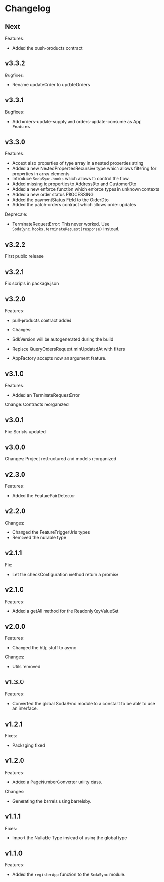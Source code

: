 # Changelog

## Next

Features:
- Added the push-products contract

## v3.3.2

Bugfixes:
- Rename updateOrder to updateOrders

## v3.3.1

Bugfixes:
- Add orders-update-supply and orders-update-consume as App Features

## v3.3.0
Features:
- Accept also properties of type array in a nested properties string
- Added a new NestedPropertiesRecursive type which allows filtering for properties in array elements
- Introduce `SodaSync.hooks` which allows to control the flow.
- Added missing id properties to AddressDto and CustomerDto
- Added a new enforce function which enforce types in unknown contexts
- Added a new order status PROCESSING 
- Added the paymentStatus Field to the OrderDto 
- Added the patch-orders contract which allows order updates

Deprecate:
- TerminateRequestError: This never worked. Use `SodaSync.hooks.terminateRequest(response)` instead.

## v3.2.2
First public release

## v3.2.1
Fix scripts in package.json

## v3.2.0

Features:
- pull-products contract added

- Changes:
- SdkVersion will be autogenerated during the build
- Replace QueryOrdersRequest.minUpdatedAt with filters
- AppFactory accepts now an argument feature.

## v3.1.0
Features:
- Added an TerminateRequestError

Change:
Contracts reorganized

## v3.0.1
Fix:
Scripts updated

## v3.0.0
Changes:
Project restructured and models reorganized

## v2.3.0
Features:
- Added the FeaturePairDetector

## v2.2.0
Changes:
- Changed the FeatureTriggerUrls types
- Removed the nullable type

## v2.1.1
Fix:
- Let the checkConfiguration method return a promise

## v2.1.0
Features:
- Added a getAll method for the ReadonlyKeyValueSet

## v2.0.0
Features:
- Changed the http stuff to async

Changes:
- Utils removed

## v1.3.0
Features:
- Converted the global SodaSync module to a constant to be able to use an interface.

## v1.2.1
Fixes:
- Packaging fixed

## v1.2.0
Features:
- Added a PageNumberConverter utility class.

Changes:
- Generating the barrels using barrelsby.

## v1.1.1
Fixes:
- Import the Nullable Type instead of using the global type

## v1.1.0
Features:
- Added the `registerApp` function to the `SodaSync` module.
